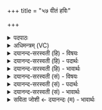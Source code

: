 +++
title = "५७ वीतं हविः"

+++
<details><summary>पदपाठः</summary>

वी॒तम्। ह॒विः। श॒मि॒तम्। श॒मि॒ता। य॒जध्यै॑। तु॒रीयः॑। य॒ज्ञः। यत्र॑। ह॒व्यम्। एति॑। ततः॑। वा॒काः। आ॒शिष॒ इत्या॒ऽऽशिषः॑। नः॒। जु॒ष॒न्ता॒म्। ५७।
</details>

<details><summary>अधिमन्त्रम् (VC)</summary>

- यज्ञो देवता
- अप्रतिरथ ऋषिः
- निचृदार्षी बृहती
- मध्यमः
</details>

<details><summary>दयानन्द-सरस्वती (हि) - विषयः</summary>

फिर भी उसी विषय को अगले मन्त्र में कहा है ॥
</details>

<details><summary>दयानन्द-सरस्वती (हि) - पदार्थः</summary>

पदार्थान्वयभाषाः -  हे मनुष्यो ! जो (शमिता) शान्ति आदि गुणों से युक्त गृहाश्रमी (यजध्यै) यज्ञ करने के लिये (वीतम्) गमनशील (शमितम्) दुर्गुणों की शान्ति करनेवाले (हविः) होम करने योग्य पदार्थ को अग्नि में छोड़ता है जो (तुरीयः) चौथा (यज्ञः) प्राप्त करने योग्य यज्ञ है तथा (यत्र) जहाँ (हव्यम्) होम करने योग्य पदार्थ (एति) प्राप्त होता है (ततः) उन सबों से (वाकाः) जो कही जाती हैं, वे (आशिषः) इच्छासिद्धि (नः) हम लोगों को (जुषन्ताम्) सेवन करें, ऐसी इच्छा करो ॥५७ ॥
</details>

<details><summary>दयानन्द-सरस्वती (हि) - भावार्थः</summary>

भावार्थभाषाः -  अग्निहोत्र आदि यज्ञ में चार पदार्थ होते हैं अर्थात् बहुत-सा पुष्टि, सुगन्धि, मिष्ट और रोग विनाश करनेवाला होम का पदार्थ, उसका शोधन, यज्ञ का करनेवाला तथा वेदी, आग, लकड़ी आदि। यथाविधि से हवन किया हुआ पदार्थ आकाश को जाकर फिर वहाँ से पवन वा जल के द्वारा आकर इच्छा की सिद्धि करनेवाला होता है, ऐसा मनुष्य को जानना चाहिये ॥५७ ॥
</details>

<details><summary>दयानन्द-सरस्वती (सं) - विषयः</summary>

पुनस्तमेव विषयमाह ॥
</details>

<details><summary>दयानन्द-सरस्वती (सं) - पदार्थः</summary>

पदार्थान्वयभाषाः -  हे मनुष्याः ! यः शमिता यजध्यै वीतं शमितं हविरग्नौ प्रक्षिपति, यस्तुरीयो यज्ञोऽस्ति, यत्र हव्यमेति, ततो वाका आशिषश्च नो जुषन्तामितीच्छत ॥५७ ॥
</details>

<details><summary>दयानन्द-सरस्वती (सं) - भावार्थः</summary>

भावार्थभाषाः -  अग्निहोत्रादौ चत्वारः पदार्थाः सन्ति पुष्कलं पुष्टिसुगन्धिमिष्टगुणयुक्तं रोगनाशकं हविः, तच्छोधनं, यज्ञकर्त्ता, वेद्यग्न्यादिकं चेति। यथावद्धुतः पदार्थ आकाशं गत्वा पुनरावृत्येष्टसाधको भवतीति मनुष्यैर्मन्तव्यम् ॥५७ ॥
</details>

<details><summary>सविता जोशी ← दयानन्दः (म) - भावार्थः</summary>

भावार्थभाषाः -  अग्निहोत्र इत्यादी यज्ञामध्ये चार पदार्थ असतात. पुष्कळसे पुष्टिकारक, सुगंधी, मधुर, रोगनाशक होमाचे पदार्थ, त्यांची शुद्धी, यज्ञ करणारा याज्ञिक आणि वेदी, अग्नी समिधा इत्यादी. हवनातील पदार्थ, आकाशात जाऊन तेथून वायू व जलाद्वारे इच्छापूर्ती करतात हे माणसांनी जाणावे.
</details>